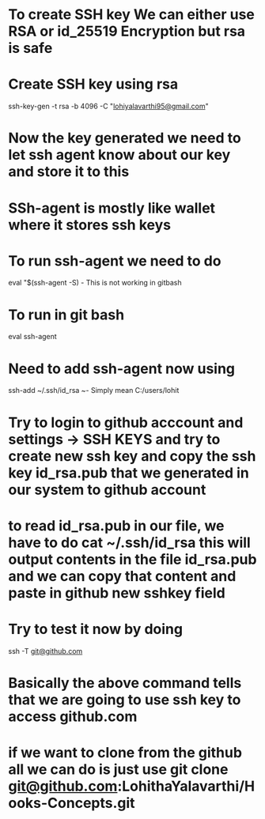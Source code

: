 # To create SSH key We can either use RSA or id_25519 Encryption but rsa is safe

# Create SSH key using rsa

ssh-key-gen -t rsa -b 4096 -C "lohiyalavarthi95@gmail.com"

# Now the key generated we need to let ssh agent know about our key and store it to this

# SSh-agent is mostly like wallet where it stores ssh keys

# To run ssh-agent we need to do

eval "$(ssh-agent -S) - This is not working in gitbash

# To run in git bash

eval ssh-agent

# Need to add ssh-agent now using

ssh-add ~/.ssh/id_rsa ~- Simply mean C:/users/lohit

# Try to login to github acccount and settings -> SSH KEYS and try to create new ssh key and copy the ssh key id_rsa.pub that we generated in our system to github account

# to read id_rsa.pub in our file, we have to do cat ~/.ssh/id_rsa this will output contents in the file id_rsa.pub and we can copy that content and paste in github new sshkey field

# Try to test it now by doing

ssh -T git@github.com

# Basically the above command tells that we are going to use ssh key to access github.com

# if we want to clone from the github all we can do is just use git clone git@github.com:LohithaYalavarthi/Hooks-Concepts.git
